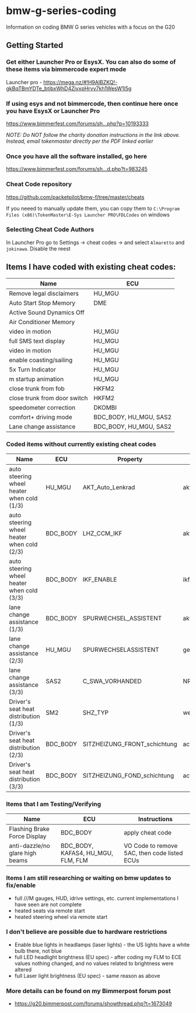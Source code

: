 # bmw-g-series-coding
Information on coding BMW G series vehicles with a focus on the G20 

## Getting Started
### Get either Launcher Pro or EsysX. You can also do some of these items via bimmercode expert mode
Launcher pro - https://mega.nz/#!H9AlBZKQ!-gkBqTBmYDTe_btjbxWhD4ZjvxpHrvv7kh1WesW1l5g

### If using esys and not bimmercode, then continue here once you have EsysX or Launcher Pro
https://www.bimmerfest.com/forums/sh...php?p=10193333

*NOTE: Do NOT follow the charity donation instructions in the link above. Instead, email tokenmaster directly per the PDF linked earlier*

### Once you have all the software installed, go here
 https://www.bimmerfest.com/forums/sh...d.php?t=983245

### Cheat Code repository
https://github.com/packetpilot/bmw-f/tree/master/cheats 

If you neeed to manually update them, you can copy them to `C:\Program Files (x86)\TokenMaster\E-Sys Launcher PRO\FDLCodes` on windows

### Selecting Cheat Code Authors
In Launcher Pro go to Settings -> cheat codes -> and select `Almaretto` and `jokinawa`. Disable the reest

## Items I have coded with existing cheat codes:
| Name                         |  ECU                  |
| ---------------------------- | --------------------- |
| Remove legal disclaimers     | HU_MGU                |
| Auto Start Stop Memory       | DME                   |
| Active Sound Dynamics Off    |                       |
| Air Conditioner Memory       |                       |
| video in motion              | HU_MGU                |
| full SMS text display        | HU_MGU                |
| video in motion              | HU_MGU                |
| enable coasting/sailing      | HU_MGU                |
| 5x Turn Indicator            | HU_MGU                |
| m startup animation          | HU_MGU                |
| close trunk from fob         | HKFM2                 |
| close trunk from door switch | HKFM2                 |
| speedometer correction       | DKOMBI                |
| comfort+ driving mode        | BDC_BODY, HU_MGU, SAS2|
| Lane change assistance       | BDC_BODY, HU_MGU, SAS2|


### Coded items without currently existing cheat codes
| Name                                       |  ECU        | Property                     | Value           |
| ------------------------------------------ | ----------- | ---------------------------- | --------------- |
| auto steering wheel heater when cold (1/3) | HU_MGU      | AKT_Auto_Lenkrad             | aktiv           |
| auto steering wheel heater when cold (2/3) | BDC_BODY    | LHZ_CCM_IKF                  | aktiv           |
| auto steering wheel heater when cold (3/3) | BDC_BODY    | IKF_ENABLE                   | ikf_alle_sitze  |
| lane change assistance (1/3)               | BDC_BODY    | SPURWECHSEL_ASSISTENT        | aktiv           |
| lane change assistance (2/3)               | HU_MGU      | SPURWECHSELASSISTENT         | gen_1           |
| lane change assistance (3/3)               | SAS2        | C_SWA_VORHANDED              | NR001_VORHANDEN |
| Driver's seat heat distribution (1/3)      | SM2         | SHZ_TYP                      | werte 02        |
| Driver's seat heat distribution (2/3)      | BDC_BODY    | SITZHEIZUNG_FRONT_schichtung | active          |
| Driver's seat heat distribution (3/3)      | BDC_BODY    | SITZHEIZUNG_FOND_schichtung  | active          |


### Items that I am Testing/Verifying
| Name                            |  ECU                               | Instructions                                 |
| ------------------------------- | ---------------------------------- | -------------------------------------------- |
| Flashing Brake Force Display    | BDC_BODY                           | apply cheat code                             |
| anti-dazzle/no glare high beams | BDC_BODY, KAFAS4, HU_MGU, FLM, FLM | VO Code to remove 5AC, then code listed ECUs |


### Items I am still researching or waiting on bmw updates to fix/enable
* full ///M gauges, HUD, idrive settings, etc. current implementations I have seen are not complete
* heated seats via remote start
* heated steering wheel via remote start


### I don't believe are possible due to hardware restrictions
* Enable blue lights in headlamps (laser lights) - the US lights have a white bulb there, not blue
* full LED headlight brightness (EU spec) - after coding my FLM to ECE values nothing changed, and no values related to brightness were altered
* full Laser light brightness (EU spec) - same reason as above

### More details can be found on my Bimmerpost forum post
* https://g20.bimmerpost.com/forums/showthread.php?t=1673049